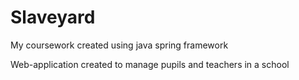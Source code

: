 # Slaveyard

My coursework created using java spring framework 

Web-application created to manage pupils and teachers in a school 

